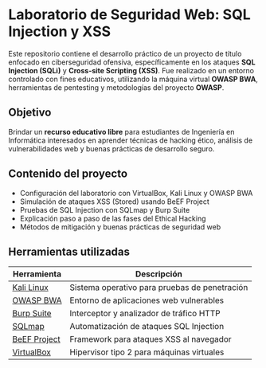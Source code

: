 #  Laboratorio de Seguridad Web: SQL Injection y XSS

Este repositorio contiene el desarrollo práctico de un proyecto de título enfocado en ciberseguridad ofensiva, específicamente en los ataques **SQL Injection (SQLi)** y **Cross-site Scripting (XSS)**. Fue realizado en un entorno controlado con fines educativos, utilizando la máquina virtual **OWASP BWA**, herramientas de pentesting y metodologías del proyecto **OWASP**.

##  Objetivo

Brindar un **recurso educativo libre** para estudiantes de Ingeniería en Informática interesados en aprender técnicas de hacking ético, análisis de vulnerabilidades web y buenas prácticas de desarrollo seguro.

##  Contenido del proyecto

- Configuración del laboratorio con VirtualBox, Kali Linux y OWASP BWA
- Simulación de ataques XSS (Stored) usando BeEF Project
- Pruebas de SQL Injection con SQLmap y Burp Suite
- Explicación paso a paso de las fases del Ethical Hacking
- Métodos de mitigación y buenas prácticas de seguridad web

##  Herramientas utilizadas

| Herramienta | Descripción |
|-------------|-------------|
| [Kali Linux](https://www.kali.org/) | Sistema operativo para pruebas de penetración |
| [OWASP BWA](https://sourceforge.net/projects/owaspbwa/) | Entorno de aplicaciones web vulnerables |
| [Burp Suite](https://portswigger.net/burp) | Interceptor y analizador de tráfico HTTP |
| [SQLmap](https://sqlmap.org/) | Automatización de ataques SQL Injection |
| [BeEF Project](https://github.com/beefproject/beef) | Framework para ataques XSS al navegador |
| [VirtualBox](https://www.virtualbox.org/) | Hipervisor tipo 2 para máquinas virtuales |

